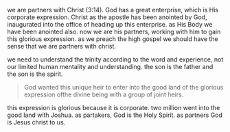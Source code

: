 we are partners with Christ (3:14). God has a great enterprise, which is His
corporate expression. Christ as the apostle has been anointed by God, inaugurated into
the office of heading up this enterprise. as His Body we have been anointed also. now
we are his partners, working with him to gain this glorious expression. as we preach
the high gospel we should have the sense that we are partners with christ.

we need to understand the trinity according to the word and experience, not our limited human mentality and understanding. the son is the father and the son is the spirit.

> God wanted this unique heir to enter into the good land of the glorious expression ofthe divine being with a group of joint heirs.

this expression is glorious because it is corporate. two million went into the good land with Joshua. as partakers, God is the Holy Spirit. as partners God is Jesus christ to us.
